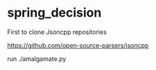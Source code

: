 # spring_decision
First to clone Jsoncpp repositories 

https://github.com/open-source-parsers/jsoncpp

run ./amalgamate.py
